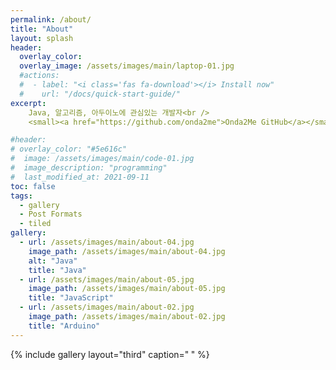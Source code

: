 ```yaml
---
permalink: /about/
title: "About"
layout: splash
header:
  overlay_color: 
  overlay_image: /assets/images/main/laptop-01.jpg
  #actions:
  #  - label: "<i class='fas fa-download'></i> Install now"
  #    url: "/docs/quick-start-guide/"
excerpt: 
    Java, 알고리즘, 아두이노에 관심있는 개발자<br />
    <small><a href="https://github.com/onda2me">Onda2Me GitHub</a></small>

#header:
# overlay_color: "#5e616c"
#  image: /assets/images/main/code-01.jpg
#  image_description: "programming"
#  last_modified_at: 2021-09-11
toc: false
tags:
  - gallery
  - Post Formats
  - tiled
gallery:
  - url: /assets/images/main/about-04.jpg
    image_path: /assets/images/main/about-04.jpg
    alt: "Java"
    title: "Java"
  - url: /assets/images/main/about-05.jpg
    image_path: /assets/images/main/about-05.jpg
    title: "JavaScript"
  - url: /assets/images/main/about-02.jpg
    image_path: /assets/images/main/about-02.jpg
    title: "Arduino"
---
```


{% include gallery layout="third" caption="**&nbsp;**" %}

